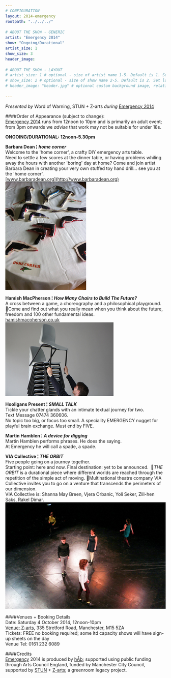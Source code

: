 ```yaml
---
# CONFIGURATION
layout: 2014-emergency
rootpath: "../../../"

# ABOUT THE SHOW - GENERIC
artist: "Emergency 2014"
show: "Ongoing/Durational"
artist_size: 1
show_size: 3
header_image:

# ABOUT THE SHOW - LAYOUT
# artist_size: 1 # optional - size of artist name 1-5. Default is 1. Set longer names to lower values
# show_size: 2 # optional - size of show name 2-5. Default is 2. Set longer names to lower values
# header_image: "header.jpg" # optional custom background image, relative to current page

---
```

*Presented by* Word of Warning, STUN + Z-arts *during* [Emergency 2014](/current/2014-emergency)    
          
####Order of Appearance (subject to change):      
[Emergency 2014](/current/2014-emergency) runs from 12noon to 10pm and is primarily an adult event; from 3pm onwards we *advise* that work may not be suitable for under 18s.      
       
**ONGOING/DURATIONAL: 12noon-5.30pm**     

**Barbara Dean ¦ *home corner***        
Welcome to the 'home corner', a crafty DIY emergency arts table.    
Need to settle a few scores at the dinner table, or having problems whiling away the hours with another 'boring' day at home? Come and join artist Barbara Dean in creating your very own stuffed toy hand drill... see you at the 'home corner'.    
[www.barbaradean.org](http://www.barbaradean.org)      
![Barbara Dean](BDean.jpg)     

**Hamish MacPherson ¦ *How Many Chairs to Build The Future?***      
A cross between a game, a choreography and a philosophical playground. Come and find out what you really mean when you think about the future, freedom and 100 other fundamental ideas.      
[hamishmacpherson.co.uk](http://hamishmacpherson.co.uk)     
![Hamish MacPherson](Hamish.jpg)    

**Hooligans Present ¦ *SMALL TALK***    
Tickle your chatter glands with an intimate textual journey for two.    
Text Message 07474 360606.    
No topic too big, or focus too small. A speciality EMERGENCY nugget for playful brain exchange. Must end by FIVE.    
	
**Martin Hamblen ¦ *A device for digging***     
Martin Hamblen performs phrases.  He does the saying.     
At Emergency he will call a spade, a spade.	     

**VIA Collective ¦ *THE ORBIT***    
Five people going on a journey together.      
Starting point: here and now. Final destination: yet to be announced.     *THE ORBIT* is a durational piece where different worlds are reached through the repetition of the simple act of moving.    Multinational theatre company VIA Collective invites you to go on a venture that transcends the perimeters of our dimension.    
VIA Collective is: Shanna May Breen, Vjera Orbanic, Yoli Seker, Zlil-hen Saks, Rakel Dimar.    
![VIA Collective](viac.jpg)     

          
####Venues + Booking Details  
Date: Saturday 4 October 2014, 12noon-10pm        
[Venue: Z-arts](http://www.z-arts.org/about-us/getting-here), 335 Stretford Road, Manchester, M15 5ZA         
Tickets: FREE no booking required; some ltd capacity shows will have sign-up sheets on the day      
Venue Tel: 0161 232 6089      
          
####Credits         
[Emergency](/hab/emergency) 2014 is produced by [hÅb](/hab); supported using public funding through Arts Council England, funded by Manchester City Council, supported by [STUN](http://stunlive.com) + [Z-arts](http://www.z-arts.org); a greenroom legacy project.
